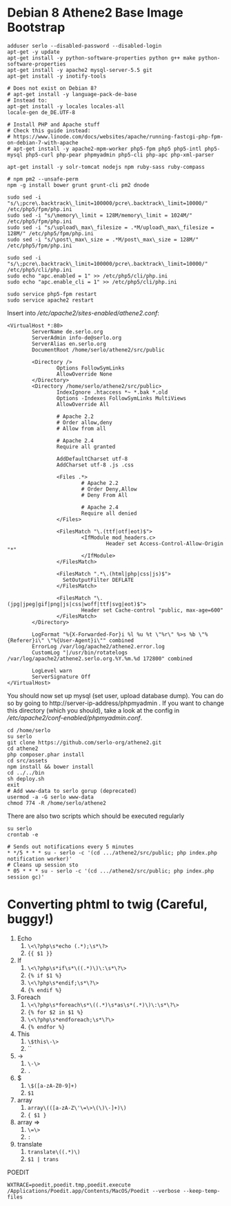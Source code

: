 # Debian 8 Athene2 Base Image Bootstrap

```
adduser serlo --disabled-password --disabled-login
apt-get -y update
apt-get install -y python-software-properties python g++ make python-software-properties
apt-get install -y apache2 mysql-server-5.5 git
apt-get install -y inotify-tools

# Does not exist on Debian 8?
# apt-get install -y language-pack-de-base
# Instead to:
apt-get install -y locales locales-all
locale-gen de_DE.UTF-8

# Install PHP and Apache stuff
# Check this guide instead:
# https://www.linode.com/docs/websites/apache/running-fastcgi-php-fpm-on-debian-7-with-apache
# apt-get install -y apache2-mpm-worker php5-fpm php5 php5-intl php5-mysql php5-curl php-pear phpmyadmin php5-cli php-apc php-xml-parser

apt-get install -y solr-tomcat nodejs npm ruby-sass ruby-compass

# npm pm2 --unsafe-perm
npm -g install bower grunt grunt-cli pm2 dnode

sudo sed -i "s/\;pcre\.backtrack\_limit=100000/pcre\.backtrack\_limit=10000/" /etc/php5/fpm/php.ini
sudo sed -i "s/\memory\_limit = 128M/memory\_limit = 1024M/" /etc/php5/fpm/php.ini
sudo sed -i "s/\upload\_max\_filesize = .*M/upload\_max\_filesize = 128M/" /etc/php5/fpm/php.ini
sudo sed -i "s/\post\_max\_size = .*M/post\_max\_size = 128M/" /etc/php5/fpm/php.ini

sudo sed -i "s/\;pcre\.backtrack\_limit=100000/pcre\.backtrack\_limit=10000/" /etc/php5/cli/php.ini
sudo echo "apc.enabled = 1" >> /etc/php5/cli/php.ini
sudo echo "apc.enable_cli = 1" >> /etc/php5/cli/php.ini

sudo service php5-fpm restart
sudo service apache2 restart
```

Insert into _/etc/apache2/sites-enabled/athene2.conf_:

```
<VirtualHost *:80>
        ServerName de.serlo.org
        ServerAdmin info-de@serlo.org
        ServerAlias en.serlo.org
        DocumentRoot /home/serlo/athene2/src/public

        <Directory />
                Options FollowSymLinks
                AllowOverride None
        </Directory>
        <Directory /home/serlo/athene2/src/public>
                IndexIgnore .htaccess *~ *.bak *.old
                Options -Indexes FollowSymLinks MultiViews
                AllowOverride All

                # Apache 2.2
                # Order allow,deny
                # Allow from all

                # Apache 2.4
                Require all granted

                AddDefaultCharset utf-8
                AddCharset utf-8 .js .css

                <Files .*>
                        # Apache 2.2
                        # Order Deny,Allow
                        # Deny From All

                        # Apache 2.4
                        Require all denied
                </Files>

                <FilesMatch "\.(ttf|otf|eot)$">
                        <IfModule mod_headers.c>
                                Header set Access-Control-Allow-Origin "*"
                        </IfModule>
                </FilesMatch>

                <FilesMatch ".*\.(html|php|css|js)$">
                  SetOutputFilter DEFLATE
                </FilesMatch>

                <FilesMatch "\.(jpg|jpeg|gif|png|js|css|woff|ttf|svg|eot)$">
                        Header set Cache-control "public, max-age=600"
                </FilesMatch>
        </Directory>

        LogFormat "%{X-Forwarded-For}i %l %u %t \"%r\" %>s %b \"%{Referer}i\" \"%{User-Agent}i\"" combined
        ErrorLog /var/log/apache2/athene2.error.log
        CustomLog "|/usr/bin/rotatelogs /var/log/apache2/athene2.serlo.org.%Y.%m.%d 172800" combined

        LogLevel warn
        ServerSignature Off
</VirtualHost>
```

You should now set up mysql (set user, upload database dump). You can do so by going to http://server-ip-address/phpmyadmin . If you want to change this directory (which you should), take a look at the config in _/etc/apache2/conf-enabled/phpmyadmin.conf_.

```
cd /home/serlo
su serlo
git clone https://github.com/serlo-org/athene2.git
cd athene2
php composer.phar install
cd src/assets
npm install && bower install
cd ../../bin
sh deploy.sh
exit
# Add www-data to serlo gorup (deprecated)
usermod -a -G serlo www-data
chmod 774 -R /home/serlo/athene2
```

There are also two scripts which should be executed regularly

```
su serlo
crontab -e

# Sends out notifications every 5 minutes
* */5 * * * su - serlo -c '(cd .../athene2/src/public; php index.php notification worker)'
# Cleans up session sto
* 05 * * * su - serlo -c '(cd .../athene2/src/public; php index.php session gc)'
```

# Converting phtml to twig (Careful, buggy!)

1. Echo
   1. `\<\?php\s*echo (.*);\s*\?>`
   2. `{{ $1 }}`
2. If
   1. `\<\?php\s*if\s*\((.*)\)\:\s*\?\>`
   2. `{% if $1 %}`
   3. `\<\?php\s*endif;\s*\?\>`
   4. `{% endif %}`
3. Foreach
   1. `\<\?php\s*foreach\s*\((.*)\s*as\s*(.*)\)\:\s*\?\>`
   2. `{% for $2 in $1 %}`
   3. `\<\?php\s*endforeach;\s*\?\>`
   4. `{% endfor %}`
4. This
   1. `\$this\-\>`
   2. ``
5. ->
   1. `\-\>`
   2. `.`
6. \$
   1. `\$([a-zA-Z0-9]+)`
   2. `$1`
7. array
   1. `array\(([a-zA-Z\'\=\>\(\)\-]+)\)`
   2. `{ $1 }`
8. array =>
   1. `\=\>`
   2. `:`
9. translate
   1. `translate\((.*)\)`
   2. `$1 | trans`

POEDIT

`WXTRACE=poedit,poedit.tmp,poedit.execute /Applications/Poedit.app/Contents/MacOS/Poedit --verbose --keep-temp-files`
